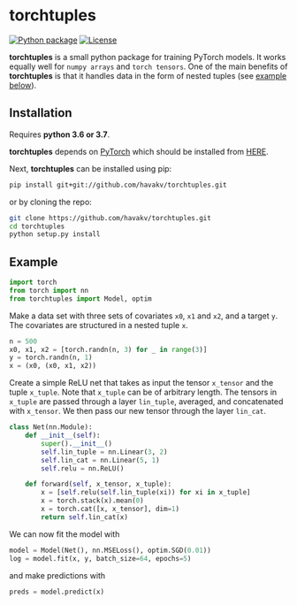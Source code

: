 # torchtuples 

[![Python package](https://github.com/havakv/torchtuples/workflows/Python%20package/badge.svg)](https://github.com/havakv/torchtuples/actions)
[![License](https://img.shields.io/badge/License-BSD%202--Clause-orange.svg)](https://github.com/havakv/torchtuples/blob/master/LICENSE)

**torchtuples** is a small python package for training PyTorch models.
It works equally well for `numpy arrays` and `torch tensors`.
One of the main benefits of **torchtuples** is that it handles data in the form of nested tuples (see [example below](#example)).


## Installation

Requires  **python 3.6 or 3.7**.

**torchtuples** depends on [PyTorch](https://pytorch.org/get-started/locally/) which should be installed from [HERE](https://pytorch.org/get-started/locally/).

Next, **torchtuples** can be installed using pip:
```bash
pip install git+git://github.com/havakv/torchtuples.git
```
or by cloning the repo:
```bash
git clone https://github.com/havakv/torchtuples.git
cd torchtuples
python setup.py install
```

## Example

```python
import torch
from torch import nn
from torchtuples import Model, optim
```
Make a data set with three sets of covariates `x0`, `x1` and `x2`, and a target `y`.
The covariates are structured in a nested tuple `x`.
```python
n = 500
x0, x1, x2 = [torch.randn(n, 3) for _ in range(3)]
y = torch.randn(n, 1)
x = (x0, (x0, x1, x2))
```
Create a simple ReLU net that takes as input the tensor `x_tensor` and the tuple `x_tuple`. Note that `x_tuple` can be of arbitrary length. The tensors in `x_tuple` are passed through a layer `lin_tuple`, averaged, and concatenated with `x_tensor`.
We then pass our new tensor through the layer `lin_cat`.
```python
class Net(nn.Module):
    def __init__(self):
        super().__init__()
        self.lin_tuple = nn.Linear(3, 2)
        self.lin_cat = nn.Linear(5, 1)
        self.relu = nn.ReLU()

    def forward(self, x_tensor, x_tuple):
        x = [self.relu(self.lin_tuple(xi)) for xi in x_tuple]
        x = torch.stack(x).mean(0)
        x = torch.cat([x, x_tensor], dim=1)
        return self.lin_cat(x)
```

We can now fit the model with
```python
model = Model(Net(), nn.MSELoss(), optim.SGD(0.01))
log = model.fit(x, y, batch_size=64, epochs=5)
```
and make predictions with
```python
preds = model.predict(x)
```
